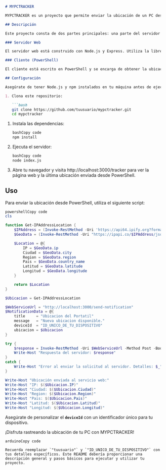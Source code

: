 ```markdown
# MYPCTRACKER

MYPCTRACKER es un proyecto que permite enviar la ubicación de un PC desde PowerShell y visualizarla en una página web.

## Descripción

Este proyecto consta de dos partes principales: una parte del servidor web construido con Node.js y Express, y una parte del cliente que envía la ubicación desde PowerShell.

### Servidor Web

El servidor web está construido con Node.js y Express. Utiliza la librería EJS para renderizar las páginas web dinámicamente. Las ubicaciones enviadas por el cliente se almacenan en el servidor y se muestran en la página web.

### Cliente (PowerShell)

El cliente está escrito en PowerShell y se encarga de obtener la ubicación del PC y enviarla al servidor web. Utiliza la API de geolocalización de IP para obtener información sobre la ubicación y realiza una solicitud POST al servidor web con estos datos.

## Configuración

Asegúrate de tener Node.js y npm instalados en tu máquina antes de ejecutar el servidor web. Luego, sigue estos pasos:

1. Clona este repositorio:

   ```bash
   git clone https://github.com/tuusuario/mypctracker.git
   cd mypctracker

```

1. Instala las dependencias:
    
    ```bash
    bashCopy code
    npm install
    
    ```
    
2. Ejecuta el servidor:
    
    ```bash
    bashCopy code
    node index.js
    
    ```
    
3. Abre tu navegador y visita http://localhost:3000/tracker para ver la página web y la última ubicación enviada desde PowerShell.

## **Uso**

Para enviar la ubicación desde PowerShell, utiliza el siguiente script:

```powershell
powershellCopy code
cls

function Get-IPAddressLocation {
    $IPAddress = (Invoke-RestMethod -Uri 'https://api64.ipify.org?format=json').ip
    $GeoData = (Invoke-RestMethod -Uri "https://ipapi.co/$IPAddress/json/")

    $Location = @{
        IP = $GeoData.ip
        Ciudad = $GeoData.city
        Region = $GeoData.region
        Pais = $GeoData.country_name
        Latitud = $GeoData.latitude
        Longitud = $GeoData.longitude
    }

    return $Location
}

$Ubicacion = Get-IPAddressLocation

$WebServiceUrl = "http://localhost:3000/send-notification"
$NotificationData = @{
    title     = "Ubicacion del Portatil"
    message   = "Nueva ubicacion disponible."
    deviceId  = "ID_UNICO_DE_TU_DISPOSITIVO"
    ubicacion = $Ubicacion
}

try {
    $response = Invoke-RestMethod -Uri $WebServiceUrl -Method Post -Body ($NotificationData | ConvertTo-Json) -ContentType 'application/json'
    Write-Host "Respuesta del servidor: $response"
}
catch {
    Write-Host "Error al enviar la solicitud al servidor. Detalles: $_"
}

Write-Host "Ubicación enviada al servicio web:"
Write-Host "IP: $($Ubicacion.IP)"
Write-Host "Ciudad: $($Ubicacion.Ciudad)"
Write-Host "Region: $($Ubicacion.Region)"
Write-Host "Pais: $($Ubicacion.Pais)"
Write-Host "Latitud: $($Ubicacion.Latitud)"
Write-Host "Longitud: $($Ubicacion.Longitud)"

```

Asegúrate de personalizar el **`deviceId`** con un identificador único para tu dispositivo.

¡Disfruta rastreando la ubicación de tu PC con MYPCTRACKER!

```arduino
arduinoCopy code

Recuerda reemplazar `"tuusuario"` y `"ID_UNICO_DE_TU_DISPOSITIVO"` con tus detalles específicos. Este README debería proporcionar una descripción general y pasos básicos para ejecutar y utilizar tu proyecto.

```